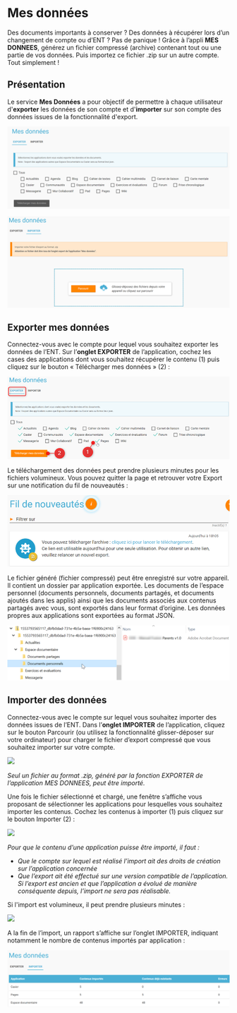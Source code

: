 # Mes données

Des documents importants à conserver ? Des données à récupérer lors d’un changement de compte ou d’ENT ? Pas de panique ! Grâce à l’appli **MES DONNEES**, générez un fichier compressé (archive) contenant tout ou une partie de vos données. Puis importez ce fichier .zip sur un autre compte. Tout simplement !

## Présentation

Le service **Mes Données** a pour objectif de permettre à chaque utilisateur d'**exporter** les données de son compte et d'**importer** sur son compte des données issues de la fonctionnalité d'export.

![](<.gitbook/assets/exporter (1) (1).png>)

![](<.gitbook/assets/importer (1) (1).png>)

## Exporter mes données

Connectez-vous avec le compte pour lequel vous souhaitez exporter les données de l’ENT. Sur l’**onglet EXPORTER** de l’application, cochez les cases des applications dont vous souhaitez récupérer le contenu (1) puis cliquez sur le bouton « Télécharger mes données » (2) :

![](<.gitbook/assets/exporter-export (1) (1).png>)

Le téléchargement des données peut prendre plusieurs minutes pour les fichiers volumineux. Vous pouvez quitter la page et retrouver votre Export sur une notification du fil de nouveautés :

![](<.gitbook/assets/exporter-notification (1) (1).png>)

Le fichier généré (fichier compressé) peut être enregistré sur votre appareil. Il contient un dossier par application exportée. Les documents de l’espace personnel (documents personnels, documents partagés, et documents ajoutés dans les applis) ainsi que les documents associés aux contenus partagés avec vous, sont exportés dans leur format d’origine. Les données propres aux applications sont exportées au format JSON.

![](<.gitbook/assets/exporter-fichiertelecharg (1) (1) (1).png>)

## Importer des données

Connectez-vous avec le compte sur lequel vous souhaitez importer des données issues de l’ENT. Dans l’**onglet IMPORTER** de l’application, cliquez sur le bouton Parcourir (ou utilisez la fonctionnalité glisser-déposer sur votre ordinateur) pour charger le fichier d’export compressé que vous souhaitez importer sur votre compte.

![](<.gitbook/assets/importer\_selectionfichier (1) (1).png>)

_Seul un fichier au format .zip, généré par la fonction EXPORTER de l’application MES DONNEES, peut être importé._

Une fois le fichier sélectionné et chargé, une fenêtre s’affiche vous proposant de sélectionner les applications pour lesquelles vous souhaitez importer les contenus. Cochez les contenus à importer (1) puis cliquez sur le bouton Importer (2) :

![](<.gitbook/assets/importer\_selectionapplipourimport2 (1).png>)

_Pour que le contenu d’une application puisse être importé, il faut :_

* _Que le compte sur lequel est réalisé l’import ait des droits de création sur l’application concernée_
* _Que l’export ait été effectué sur une version compatible de l’application. Si l’export est ancien et que l’application a évolué de manière conséquente depuis, l’import ne sera pas réalisable._&#x20;

Si l'import est volumineux, il peut prendre plusieurs minutes :

![](<.gitbook/assets/importer\_spinner (1).png>)

A la fin de l’import, un rapport s’affiche sur l’onglet IMPORTER, indiquant notamment le nombre de contenus importés par application :

![](<.gitbook/assets/importer-rapport (1) (1).png>)

